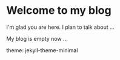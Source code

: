 # Welcome to my blog

I'm glad you are here. I plan to talk about ...

My blog is empty now ...
 
theme: jekyll-theme-minimal
